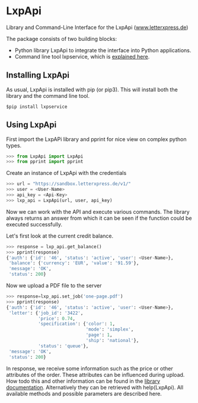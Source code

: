 # LxpApi
Library and Command-Line Interface for the LxpApi (www.letterxpress.de)

The package consists of two building blocks:
- Python library LxpApi to integrate the interface into Python applications.
- Command line tool lxpservice, which is [explained here](https://github.com/Simsys/LxpApi/blob/master/lxpservice.md). 

Installing LxpApi
-----------------

As usual, LxpApi is installed with pip (or pip3). This will install both the library and the command line tool.
```
$pip install lxpservice
```
Using LxpApi
------------

First import the LxpAPi library and pprint for nice view on complex python types.
```python
>>> from LxpApi import LxpApi
>>> from pprint import pprint
```
Create an instance of LxpApi with the credentials
```python
>>> url = "https://sandbox.letterxpress.de/v1/"
>>> user = <User-Name>
>>> api_key = <Api-Key>
>>> lxp_api = LxpApi(url, user, api_key)
```
Now we can work with the API and execute various commands. The library always returns an answer from which it can be seen if the function could be executed successfully.

Let's first look at the current credit balance.
```python
>>> response = lxp_api.get_balance()
>>> pprint(response)
{'auth': {'id': '46', 'status': 'active', 'user': <User-Name>},
 'balance': {'currency': 'EUR', 'value': '91.59'},
 'message': 'OK',
 'status': 200}
```
Now we upload a PDF file to the server
```python
>>> response=lxp_api.set_job('one-page.pdf')
>>> pprint(response)
{'auth': {'id': '46', 'status': 'active', 'user': <User-Name>},
 'letter': {'job_id': '3422',
            'price': 0.74,
            'specification': {'color': 1,
                              'mode': 'simplex',
                              'page': 1,
                              'ship': 'national'},
            'status': 'queue'},
 'message': 'OK',
 'status': 200}
```
In response, we receive some information such as the price or other attributes of the order. These attributes can be influenced during upload. How todo this and other information can be found in the [library documentation](https://github.com/Simsys/LxpApi/blob/master/LxpApi/lxpapi.py). Alternatively they can be retrieved with help(LxpApi). All available methods and possible parameters are described here.
